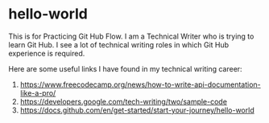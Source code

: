 # hello-world
This is for Practicing Git Hub Flow.
I am a Technical Writer who is trying to learn Git Hub. I see a lot of technical writing roles in which Git Hub experience is required.

Here are some useful links I have found in my technical writing career:

1.  https://www.freecodecamp.org/news/how-to-write-api-documentation-like-a-pro/
2.  https://developers.google.com/tech-writing/two/sample-code
3.  https://docs.github.com/en/get-started/start-your-journey/hello-world
